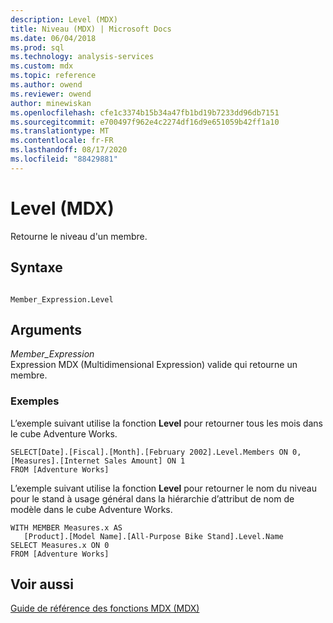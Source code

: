 ```yaml
---
description: Level (MDX)
title: Niveau (MDX) | Microsoft Docs
ms.date: 06/04/2018
ms.prod: sql
ms.technology: analysis-services
ms.custom: mdx
ms.topic: reference
ms.author: owend
ms.reviewer: owend
author: minewiskan
ms.openlocfilehash: cfe1c3374b15b34a47fb1bd19b7233dd96db7151
ms.sourcegitcommit: e700497f962e4c2274df16d9e651059b42ff1a10
ms.translationtype: MT
ms.contentlocale: fr-FR
ms.lasthandoff: 08/17/2020
ms.locfileid: "88429881"
---
```

# <a name="level-mdx"></a>Level (MDX)


  Retourne le niveau d'un membre.  
  
## <a name="syntax"></a>Syntaxe  
  
```  
  
Member_Expression.Level  
```  
  
## <a name="arguments"></a>Arguments  
 *Member_Expression*  
 Expression MDX (Multidimensional Expression) valide qui retourne un membre.  
  
### <a name="examples"></a>Exemples  
 L’exemple suivant utilise la fonction **Level** pour retourner tous les mois dans le cube Adventure Works.  
  
```  
SELECT[Date].[Fiscal].[Month].[February 2002].Level.Members ON 0,  
[Measures].[Internet Sales Amount] ON 1  
FROM [Adventure Works]  
```  
  
 L’exemple suivant utilise la fonction **Level** pour retourner le nom du niveau pour le stand à usage général dans la hiérarchie d’attribut de nom de modèle dans le cube Adventure Works.  
  
```  
WITH MEMBER Measures.x AS   
   [Product].[Model Name].[All-Purpose Bike Stand].Level.Name  
SELECT Measures.x ON 0  
FROM [Adventure Works]  
```  
  
## <a name="see-also"></a>Voir aussi  
 [Guide de référence des fonctions MDX &#40;MDX&#41;](../mdx/mdx-function-reference-mdx.md)  
  
  
